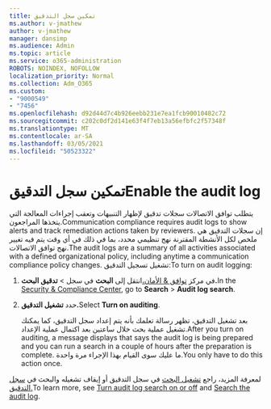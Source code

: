 ```yaml
---
title: تمكين سجل التدقيق
ms.author: v-jmathew
author: v-jmathew
manager: dansimp
ms.audience: Admin
ms.topic: article
ms.service: o365-administration
ROBOTS: NOINDEX, NOFOLLOW
localization_priority: Normal
ms.collection: Adm_O365
ms.custom:
- "9000549"
- "7456"
ms.openlocfilehash: d92d44d7c4b926eebb231e7ea1fcb90010482c72
ms.sourcegitcommit: c202c0df2d141e63f4f7eb13a56efbfc2f57348f
ms.translationtype: MT
ms.contentlocale: ar-SA
ms.lasthandoff: 03/05/2021
ms.locfileid: "50523322"
---
```

# <a name="enable-the-audit-log"></a><span data-ttu-id="f135a-102">تمكين سجل التدقيق</span><span class="sxs-lookup"><span data-stu-id="f135a-102">Enable the audit log</span></span>

<span data-ttu-id="f135a-103">يتطلب توافق الاتصالات سجلات تدقيق لإظهار التنبيهات وتعقب إجراءات المعالجة التي يتخذها المراجعون.</span><span class="sxs-lookup"><span data-stu-id="f135a-103">Communication compliance requires audit logs to show alerts and track remediation actions taken by reviewers.</span></span> <span data-ttu-id="f135a-104">إن سجلات التدقيق هي ملخص لكل الأنشطة المقترنة نهج تنظيمي محدد، بما في ذلك في أي وقت يتم فيه تغيير نهج توافق الاتصالات.</span><span class="sxs-lookup"><span data-stu-id="f135a-104">The audit logs are a summary of all activities associated with a defined organizational policy, including anytime a communication compliance policy changes.</span></span> <span data-ttu-id="f135a-105">تشغيل تسجيل التدقيق:</span><span class="sxs-lookup"><span data-stu-id="f135a-105">To turn on audit logging:</span></span>

1. <span data-ttu-id="f135a-106">في مركز [توافق & الأمان،](https://go.microsoft.com/fwlink/?linkid=2101341)انتقل إلى **البحث** في سجل  >  **تدقيق البحث.**</span><span class="sxs-lookup"><span data-stu-id="f135a-106">In the [Security & Compliance Center](https://go.microsoft.com/fwlink/?linkid=2101341), go to **Search** > **Audit log search**.</span></span>
2. <span data-ttu-id="f135a-107">حدد **تشغيل التدقيق.**</span><span class="sxs-lookup"><span data-stu-id="f135a-107">Select **Turn on auditing**.</span></span>

    <span data-ttu-id="f135a-108">بعد تشغيل التدقيق، تظهر رسالة تعلمك بأنه يتم إعداد سجل التدقيق، كما يمكنك تشغيل عملية بحث خلال ساعتين بعد اكتمال عملية الإعداد.</span><span class="sxs-lookup"><span data-stu-id="f135a-108">After you turn on auditing, a message displays that says the audit log is being prepared and you can run a search in a couple of hours after the preparation is complete.</span></span> <span data-ttu-id="f135a-109">ما عليك سوى القيام بهذا الإجراء مرة واحدة.</span><span class="sxs-lookup"><span data-stu-id="f135a-109">You only have to do this action once.</span></span>

<span data-ttu-id="f135a-110">لمعرفة المزيد، راجع [تشغيل البحث](https://go.microsoft.com/fwlink/?linkid=2129077) في سجل التدقيق أو إيقاف تشغيله والبحث في [سجل التدقيق.](https://go.microsoft.com/fwlink/?linkid=2123729)</span><span class="sxs-lookup"><span data-stu-id="f135a-110">To learn more, see [Turn audit log search on or off](https://go.microsoft.com/fwlink/?linkid=2129077) and [Search the audit log](https://go.microsoft.com/fwlink/?linkid=2123729).</span></span>
